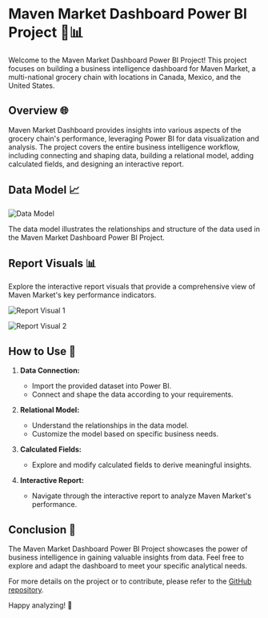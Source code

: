 # Maven Market Dashboard Power BI Project 🛒📊

Welcome to the Maven Market Dashboard Power BI Project! This project focuses on building a business intelligence dashboard for Maven Market, a multi-national grocery chain with locations in Canada, Mexico, and the United States.

## Overview 🌐

Maven Market Dashboard provides insights into various aspects of the grocery chain's performance, leveraging Power BI for data visualization and analysis. The project covers the entire business intelligence workflow, including connecting and shaping data, building a relational model, adding calculated fields, and designing an interactive report.

## Data Model 📈

![Data Model](https://github.com/ashay-thamankar/power_bi_projects/blob/main/Maven_market_report/report%20visuals/maven%20market%20data%20model.png)

The data model illustrates the relationships and structure of the data used in the Maven Market Dashboard Power BI Project.

## Report Visuals 📊

Explore the interactive report visuals that provide a comprehensive view of Maven Market's key performance indicators.

![Report Visual 1](https://github.com/ashay-thamankar/power_bi_projects/blob/main/Maven_market_report/report%20visuals/maven%20market%20report%201.jpg)

![Report Visual 2](https://github.com/ashay-thamankar/power_bi_projects/blob/main/Maven_market_report/report%20visuals/maven%20market%20report%202.jpg)

## How to Use 🚀

1. **Data Connection:**
   - Import the provided dataset into Power BI.
   - Connect and shape the data according to your requirements.

2. **Relational Model:**
   - Understand the relationships in the data model.
   - Customize the model based on specific business needs.

3. **Calculated Fields:**
   - Explore and modify calculated fields to derive meaningful insights.

4. **Interactive Report:**
   - Navigate through the interactive report to analyze Maven Market's performance.

## Conclusion 🎉

The Maven Market Dashboard Power BI Project showcases the power of business intelligence in gaining valuable insights from data. Feel free to explore and adapt the dashboard to meet your specific analytical needs.

For more details on the project or to contribute, please refer to the [GitHub repository](https://github.com/ashay-thamankar/power_bi_projects).

Happy analyzing! 🚀
